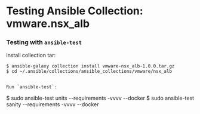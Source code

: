 # Testing Ansible Collection: vmware.nsx_alb

### Testing with `ansible-test`

install collection tar:

```
$ ansible-galaxy collection install vmware-nsx_alb-1.0.0.tar.gz
$ cd ~/.ansible/collections/ansible_collections/vmware/nsx_alb
```

```

Run `ansible-test`:

```
$ sudo ansible-test units --requirements -vvvv --docker
$ sudo ansible-test sanity --requirements -vvvv --docker
```

